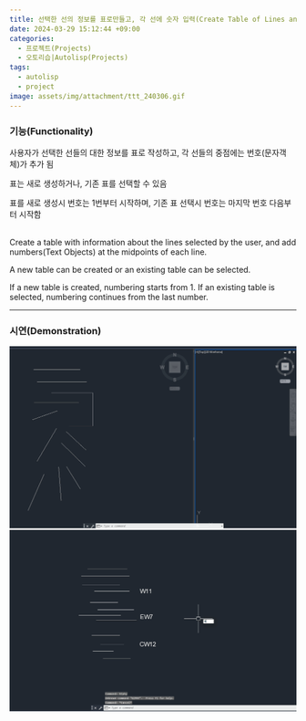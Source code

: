 ```yaml
---
title: 선택한 선의 정보를 표로만들고, 각 선에 숫자 입력(Create Table of Lines and Indexing each Line)
date: 2024-03-29 15:12:44 +09:00
categories:
  - 프로젝트(Projects)
  - 오토리습|Autolisp(Projects)
tags:
  - autolisp
  - project
image: assets/img/attachment/ttt_240306.gif
---
```




### 기능(Functionality)
사용자가 선택한 선들의 대한 정보를 표로 작성하고, 각 선들의 중점에는 번호(문자객체)가 추가 됨

표는 새로 생성하거나, 기존 표를 선택할 수 있음

표를 새로 생성시 번호는 1번부터 시작하며, 기존 표 선택시 번호는 마지막 번호 다음부터 시작함

<br>
Create a table with information about the lines selected by the user, and add numbers(Text Objects) at the midpoints of each line.

A new table can be created or an existing table can be selected.

If a new table is created, numbering starts from 1. If an existing table is selected, numbering continues from the last number.
<br>
<hr>

### 시연(Demonstration)
![](assets/img/attachment/ttt_240306.gif)![](assets/img/attachment/ttt_240306-1.gif)